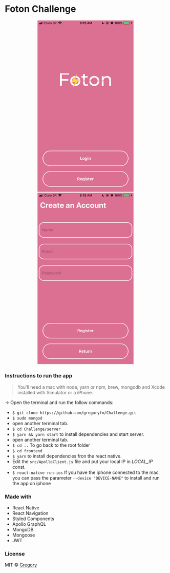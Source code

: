 # Foton Challenge

<p align="center" margin="35">
  <img 
       width="300"
       src="https://raw.githubusercontent.com/gregoryfm/Challenge/master/prints/IMG_4085.PNG" />
  <img 
       width="300"
       src="https://raw.githubusercontent.com/gregoryfm/Challenge/master/prints/IMG_4086.PNG" />
</p>

### Instructions to run the app
> You'll need a mac with node, yarn or npm, brew, mongodb and Xcode installed with Simulator or a iPhone.

-> Open the terminal and run the follow commands:
- `$ git clone https://github.com/gregoryfm/Challenge.git`
- `$ sudo mongod`
-  open another terminal tab.
- `$ cd Challenge/server`
- `$ yarn && yarn start` to install dependencies and start server.
-  open another terminal tab.
- `$ cd ..` To go back to the root folder
- `$ cd frontend`
- `$ yarn` to install dependencies fron the react native.
- Edit the `src/ApolloClient.js` file and put your local IP in _LOCAL_IP_ const.
- `$ react-native run-ios` If you have the iphone connected to the mac you can pass the parameter `--device "DEVICE-NAME"` to install and run the app on iphone

### Made with
- React Native
- React Navigation
- Styled Components
- Apollo GraphQL
- MongoDB
- Mongoose
- JWT

### License
MIT © [Gregory](https://github.com/gregoryfm)
